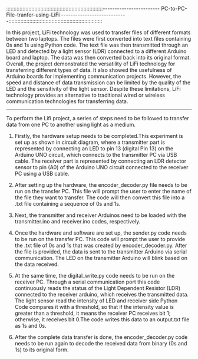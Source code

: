 


:::::::::::::::::::::::::::::::::::::::::::::::::::::::::::::::::------------------------ PC-to-PC-File-tranfer-using-LiFi ----------------------------:::::::::::::::::::::::::::::::::::::::::::::::::::::::::::::::



In this project, LiFi technology was used to transfer files of different formats between two laptops. The files were first converted into text files containing 0s and 1s using Python code. The text file was then transmitted through an LED and detected by a light sensor (LDR) connected to a different Arduino board and laptop. The data was then converted back into its original format. Overall, the project demonstrated the versatility of LiFi technology for transferring different types of data. It also showed the usefulness of Arduino boards for implementing communication projects. However, the speed and distance of data transmission can be limited by the quality of the LED and the sensitivity of the light sensor. Despite these limitations, LiFi technology provides an alternative to traditional wired or wireless communication technologies for transferring data.




-------------------------------------------------------------------------------------------------------------------------------------------------------------------
  To perform the Lifi project, a series of steps need to be followed to transfer data from one PC to another using light as a medium. 

1. Firstly, the hardware setup needs to be completed.This experiment is set up as shown in circuit diagram, where a transmitter part is represented by connecting an LED to pin 13 (digital Pin 13) on the Arduino UNO circuit, which connects to the transmitter PC via USB cable. The receiver part is represented by connecting an LDR detector sensor to pin (A0) of the Arduino UNO circuit connected to the receiver PC using a USB cable.

2. After setting up the hardware, the encoder_decoder.py file needs to be run on the transfer PC. This file will prompt the user to enter the name of the file they want to transfer. The code will then convert this file into a .txt file containing a sequence of 0s and 1s.

3. Next, the transmitter and receiver Arduinos need to be loaded with the transmitter.ino and receiver.ino codes, respectively.

4. Once the hardware and software are set up, the sender.py code needs to be run on the transfer PC. This code will prompt the user to provide the .txt file of 0s and 1s that was created by  encoder_decoder.py. After the file is provided, the data is sent to the transmitter Arduino via serial communication. The LED on the transmitter Arduino will blink based on the data received.


5. At the same time, the digital_write.py code needs to be run on the receiver PC. Through a serial communication port this code continuously reads the status of the Light Dependent Resistor (LDR) connected to the receiver arduino, which receives the transmitted data. The light sensor read the intensity of LED and receiver side Python Code compares it with a threshold, so that if the intensity value is greater than a threshold, it means the receiver PC receives bit 1; otherwise, it receives bit 0.The code writes this data to an output.txt file as 1s and 0s.

6. After the complete data transfer is done, the encoder_decoder.py code needs to be run again to decode the received data from binary (0s and 1s) to its original form.



